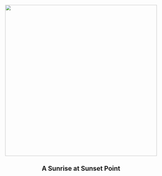 
<p align="center"><img src="https://apod.nasa.gov/apod/image/2310/AnnularMontagev21024.jpg" width="500" height="500"></p>
<h2 align="center"> A Sunrise at Sunset Point </h2>
